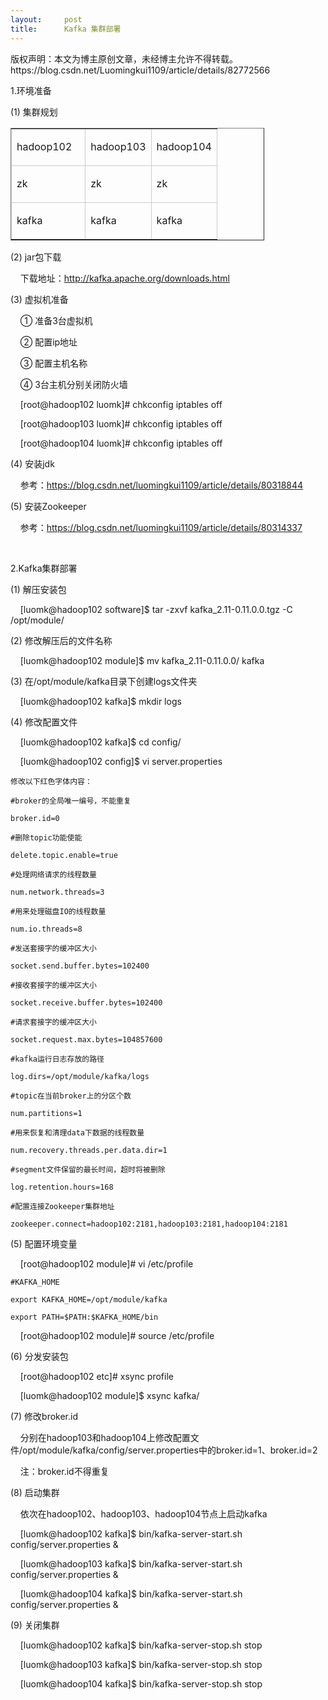 ```yaml
---
layout:     post
title:      Kafka 集群部署
---
```

<div id="article_content" class="article_content clearfix csdn-tracking-statistics" data-pid="blog" data-mod="popu_307" data-dsm="post">
								<div class="article-copyright">
					版权声明：本文为博主原创文章，未经博主允许不得转载。					https://blog.csdn.net/Luomingkui1109/article/details/82772566				</div>
								            <link rel="stylesheet" href="https://csdnimg.cn/release/phoenix/template/css/ck_htmledit_views-f76675cdea.css">
						<div class="htmledit_views" id="content_views">
                <p>1.环境准备</p>

<p>(1) 集群规划</p>

<table border="1" style="width:406px;"><tbody><tr><td style="border-color:#cccccc;">
			<p>hadoop102   </p>
			</td>
			<td style="border-color:#cccccc;">
			<p>hadoop103</p>
			</td>
			<td style="border-color:#cccccc;">
			<p>hadoop104</p>
			</td>
		</tr><tr><td style="border-color:#cccccc;">
			<p>zk      </p>
			</td>
			<td style="border-color:#cccccc;">
			<p>zk      </p>
			</td>
			<td style="border-color:#cccccc;">
			<p>zk      </p>
			</td>
		</tr><tr><td style="border-color:#cccccc;">
			<p>kafka  </p>
			</td>
			<td style="border-color:#cccccc;">
			<p>kafka  </p>
			</td>
			<td style="border-color:#cccccc;">
			<p>kafka  </p>
			</td>
		</tr></tbody></table><p>(2) jar包下载</p>

<p>    下载地址：<a href="http://kafka.apache.org/downloads.html" rel="nofollow">http://kafka.apache.org/downloads.html</a></p>

<p>(3) 虚拟机准备</p>

<p>    ① 准备3台虚拟机</p>

<p>    ② 配置ip地址</p>

<p>    ③ 配置主机名称</p>

<p>    ④ 3台主机分别关闭防火墙</p>

<p>    [root@hadoop102 luomk]# chkconfig iptables off</p>

<p>    [root@hadoop103 luomk]# chkconfig iptables off</p>

<p>    [root@hadoop104 luomk]# chkconfig iptables off</p>

<p>(4) 安装jdk</p>

<p>    参考：<a href="https://blog.csdn.net/luomingkui1109/article/details/80318844" rel="nofollow">https://blog.csdn.net/luomingkui1109/article/details/80318844</a></p>

<p>(5) 安装Zookeeper</p>

<p>    参考：<a href="https://blog.csdn.net/luomingkui1109/article/details/80314337" rel="nofollow">https://blog.csdn.net/luomingkui1109/article/details/80314337</a></p>

<p> </p>

<p>2.Kafka集群部署</p>

<p>(1) 解压安装包</p>

<p>    [luomk@hadoop102 software]$ tar -zxvf kafka_2.11-0.11.0.0.tgz -C /opt/module/</p>

<p>(2) 修改解压后的文件名称</p>

<p>    [luomk@hadoop102 module]$ mv kafka_2.11-0.11.0.0/ kafka</p>

<p>(3) 在/opt/module/kafka目录下创建logs文件夹</p>

<p>    [luomk@hadoop102 kafka]$ mkdir logs</p>

<p>(4) 修改配置文件</p>

<p>    [luomk@hadoop102 kafka]$ cd config/</p>

<p>    [luomk@hadoop102 config]$ vi server.properties</p>

<pre class="has">
<code>修改以下红色字体内容：

#broker的全局唯一编号，不能重复

broker.id=0

#删除topic功能使能

delete.topic.enable=true

#处理网络请求的线程数量

num.network.threads=3

#用来处理磁盘IO的线程数量

num.io.threads=8

#发送套接字的缓冲区大小

socket.send.buffer.bytes=102400

#接收套接字的缓冲区大小

socket.receive.buffer.bytes=102400

#请求套接字的缓冲区大小

socket.request.max.bytes=104857600

#kafka运行日志存放的路径

log.dirs=/opt/module/kafka/logs

#topic在当前broker上的分区个数

num.partitions=1

#用来恢复和清理data下数据的线程数量

num.recovery.threads.per.data.dir=1

#segment文件保留的最长时间，超时将被删除

log.retention.hours=168

#配置连接Zookeeper集群地址

zookeeper.connect=hadoop102:2181,hadoop103:2181,hadoop104:2181</code></pre>

<p>(5) 配置环境变量</p>

<p>    [root@hadoop102 module]# vi /etc/profile</p>

<pre class="has">
<code>#KAFKA_HOME

export KAFKA_HOME=/opt/module/kafka

export PATH=$PATH:$KAFKA_HOME/bin</code></pre>

<p>    [root@hadoop102 module]# source /etc/profile</p>

<p>(6) 分发安装包</p>

<p>    [root@hadoop102 etc]# xsync profile</p>

<p>    [luomk@hadoop102 module]$ xsync kafka/</p>

<p>(7) 修改broker.id</p>

<p>    分别在hadoop103和hadoop104上修改配置文件/opt/module/kafka/config/server.properties中的broker.id=1、broker.id=2</p>

<p>    注：broker.id不得重复</p>

<p>(8) 启动集群</p>

<p>    依次在hadoop102、hadoop103、hadoop104节点上启动kafka</p>

<p>    [luomk@hadoop102 kafka]$ bin/kafka-server-start.sh config/server.properties &amp;</p>

<p>    [luomk@hadoop103 kafka]$ bin/kafka-server-start.sh config/server.properties &amp;</p>

<p>    [luomk@hadoop104 kafka]$ bin/kafka-server-start.sh config/server.properties &amp;</p>

<p>(9) 关闭集群</p>

<p>    [luomk@hadoop102 kafka]$ bin/kafka-server-stop.sh stop</p>

<p>    [luomk@hadoop103 kafka]$ bin/kafka-server-stop.sh stop</p>

<p>    [luomk@hadoop104 kafka]$ bin/kafka-server-stop.sh stop</p>            </div>
                </div>